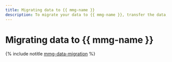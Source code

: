 ```yaml
---
title: Migrating data to {{ mmg-name }}
description: To migrate your data to {{ mmg-name }}, transfer the data, write-lock the old database, and transfer the load to the target cluster in {{ yandex-cloud }}.
---
```


# Migrating data to {{ mmg-name }}

{% include notitle [mmg-data-migration](../../_tutorials/dataplatform/storedoc-data-migration.md) %}